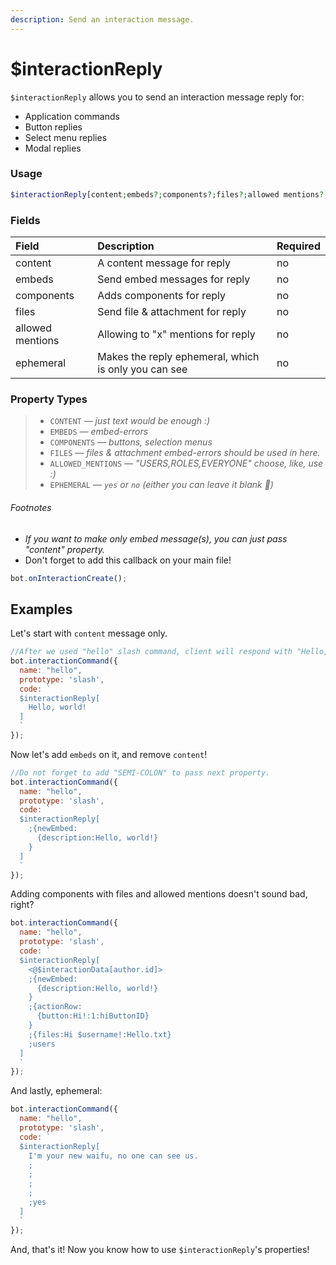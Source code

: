 ```yaml
---
description: Send an interaction message.
---
```


# $interactionReply

`$interactionReply` allows you to send an interaction message reply for:

* Application commands
* Button replies
* Select menu replies
* Modal replies

### Usage 

```php
$interactionReply[content;embeds?;components?;files?;allowed mentions?;ephemeral?]
```

### Fields

| Field | Description | Required |
| :--- | :--- | :--- |
| content | A content message for reply | no |
| embeds | Send embed messages for reply | no |
| components | Adds components for reply | no |
| files | Send file & attachment for reply | no |
| allowed mentions | Allowing to "x" mentions for reply | no |
| ephemeral | Makes the reply ephemeral, which is only you can see | no |

### Property Types

> * `CONTENT` — *just text would be enough :)*
> * `EMBEDS` — *embed-errors*
> * `COMPONENTS` — *buttons, selection menus*
> * `FILES` — *files & attachment embed-errors should be used in here.*
> * `ALLOWED_MENTIONS` — *"USERS,ROLES,EVERYONE" choose, like, use :)*
> * `EPHEMERAL` — *`yes` or `no` (either you can leave it blank 🤫)*

###### Footnotes

* *If you want to make only embed message(s), you can just pass "content" property.*
* Don't forget to add this callback on your main file!

```javascript
bot.onInteractionCreate();
```

## Examples

Let's start with `content` message only.

```javascript
//After we used "hello" slash command, client will respond with "Hello, world!"
bot.interactionCommand({
  name: "hello",
  prototype: 'slash',
  code: `
  $interactionReply[
    Hello, world!
  ]
  `
});
```

Now let's add `embeds` on it, and remove `content`!

```javascript
//Do not forget to add "SEMI-COLON" to pass next property.
bot.interactionCommand({
  name: "hello",
  prototype: 'slash',
  code: `
  $interactionReply[
    ;{newEmbed:
      {description:Hello, world!}
    }
  ]
  `
});
```

Adding components with files and allowed mentions doesn't sound bad, right?

```javascript
bot.interactionCommand({
  name: "hello",
  prototype: 'slash',
  code: `
  $interactionReply[
    <@$interactionData[author.id]>
    ;{newEmbed:
      {description:Hello, world!}
    }
    ;{actionRow:
      {button:Hi!:1:hiButtonID}
    }
    ;{files:Hi $username!:Hello.txt}
    ;users
  ]
  `
});
```

And lastly, ephemeral:

```javascript
bot.interactionCommand({
  name: "hello",
  prototype: 'slash',
  code: `
  $interactionReply[
    I'm your new waifu, no one can see us.
    ;
    ;
    ;
    ;
    ;yes
  ]
  `
});
```

And, that's it! Now you know how to use `$interactionReply`'s properties!
